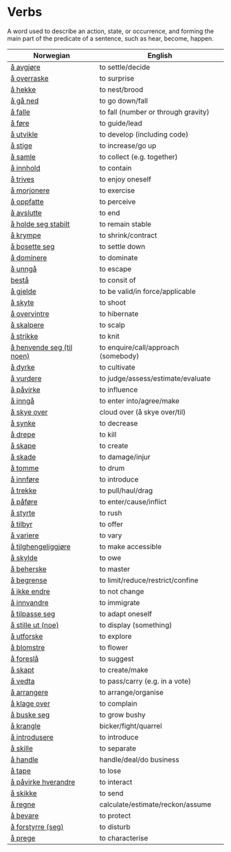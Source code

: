 # Verbs

A word used to describe an action, state, or occurrence, and forming the main part of the predicate of a sentence, such as hear, become, happen.

| Norwegian | English |
| --- | --- |
| [å avgjøre](https://www.ordnett.no/search?language=no&phrase=å%20avgjøre) | to settle/decide |
| [å overraske](https://www.ordnett.no/search?language=no&phrase=å%20overraske) | to surprise |
| [å hekke](https://www.ordnett.no/search?language=no&phrase=å%20hekke) | to nest/brood |
| [å gå ned](https://www.ordnett.no/search?language=no&phrase=å%20gå%20ned) | to go down/fall |
| [å falle](https://www.ordnett.no/search?language=no&phrase=å%20falle) | to fall (number or through gravity) |
| [å føre](https://www.ordnett.no/search?language=no&phrase=å%20føre) | to guide/lead |
| [å utvikle](https://www.ordnett.no/search?language=no&phrase=å%20utvikle) | to develop (including code) |
| [å stige](https://www.ordnett.no/search?language=no&phrase=å%20stige) | to increase/go up |
| [å samle](https://www.ordnett.no/search?language=no&phrase=å%20samle) | to collect (e.g. together) |
| [å innhold](https://www.ordnett.no/search?language=no&phrase=å%20innhold) | to contain |
| [å trives](https://www.ordnett.no/search?language=no&phrase=å%20trives) | to enjoy oneself |
| [å morjonere](https://www.ordnett.no/search?language=no&phrase=å%20morjonere) | to exercise |
| [å oppfatte](https://www.ordnett.no/search?language=no&phrase=å%20oppfatte) | to perceive |
| [å avslutte](https://www.ordnett.no/search?language=no&phrase=å%20avslutte) | to end |
| [å holde seg stabilt](https://www.ordnett.no/search?language=no&phrase=å%20holde%20seg%20stabilt) | to remain stable |
| [å krympe](https://www.ordnett.no/search?language=no&phrase=å%20krympe) | to shrink/contract |
| [å bosette seg](https://www.ordnett.no/search?language=no&phrase=å%20bosette%20seg) | to settle down |
| [å dominere](https://www.ordnett.no/search?language=no&phrase=å%20dominere) | to dominate |
| [å unngå](https://www.ordnett.no/search?language=no&phrase=å%20unngå) | to escape |
| [bestå](https://www.ordnett.no/search?language=no&phrase=bestå) | to consit of |
| [å gjelde](https://www.ordnett.no/search?language=no&phrase=å%20gjelde) | to be valid/in force/applicable |
| [å skyte](https://www.ordnett.no/search?language=no&phrase=å%20skyte) | to shoot |
| [å overvintre](https://www.ordnett.no/search?language=no&phrase=å%20overvintre) | to hibernate |
| [å skalpere](https://www.ordnett.no/search?language=no&phrase=å%20skalpere) | to scalp |
| [å strikke](https://www.ordnett.no/search?language=no&phrase=å%20strikke) | to knit |
| [å henvende seg (til noen)](https://www.ordnett.no/search?language=no&phrase=å%20henvende%20seg%20(til%20noen)) | to enquire/call/approach (somebody) |
| [å dyrke](https://www.ordnett.no/search?language=no&phrase=å%20dyrke) | to cultivate |
| [å vurdere](https://www.ordnett.no/search?language=no&phrase=å%20vurdere) | to judge/assess/estimate/evaluate |
| [å påvirke](https://www.ordnett.no/search?language=no&phrase=å%20påvirke) | to influence |
| [å inngå](https://www.ordnett.no/search?language=no&phrase=å%20inngå) | to enter into/agree/make |
| [å skye over](https://www.ordnett.no/search?language=no&phrase=å%20skye%20over) | cloud over (å skye over/til) |
| [å synke](https://www.ordnett.no/search?language=no&phrase=å%20synke) | to decrease |
| [å drepe](https://www.ordnett.no/search?language=no&phrase=å%20drepe) | to kill |
| [å skape](https://www.ordnett.no/search?language=no&phrase=å%20skape) | to create |
| [å skade](https://www.ordnett.no/search?language=no&phrase=å%20skade) | to damage/injur |
| [å tomme](https://www.ordnett.no/search?language=no&phrase=å%20tomme) | to drum |
| [å innføre](https://www.ordnett.no/search?language=no&phrase=å%20innføre) | to introduce |
| [å trekke](https://www.ordnett.no/search?language=no&phrase=å%20trekke) | to pull/haul/drag |
| [å påføre](https://www.ordnett.no/search?language=no&phrase=å%20påføre) | to enter/cause/inflict |
| [å styrte](https://www.ordnett.no/search?language=no&phrase=å%20styrte) | to rush |
| [å tilbyr](https://www.ordnett.no/search?language=no&phrase=å%20tilbyr) | to offer |
| [å variere](https://www.ordnett.no/search?language=no&phrase=å%20variere) | to vary |
| [å tilghengeliggjøre](https://www.ordnett.no/search?language=no&phrase=å%20tilghengeliggjøre) | to make accessible |
| [å skylde](https://www.ordnett.no/search?language=no&phrase=å%20skylde) | to owe |
| [å beherske](https://www.ordnett.no/search?language=no&phrase=å%20beherske) | to master |
| [å begrense](https://www.ordnett.no/search?language=no&phrase=å%20begrense) | to limit/reduce/restrict/confine |
| [å ikke endre](https://www.ordnett.no/search?language=no&phrase=å%20ikke%20endre) | to not change |
| [å innvandre](https://www.ordnett.no/search?language=no&phrase=å%20innvandre) | to immigrate |
| [å tilpasse seg](https://www.ordnett.no/search?language=no&phrase=å%20tilpasse%20seg) | to adapt oneself |
| [å stille ut (noe)](https://www.ordnett.no/search?language=no&phrase=å%20stille%20ut%20(noe)) | to display (something) |
| [å utforske](https://www.ordnett.no/search?language=no&phrase=å%20utforske) | to explore |
| [å blomstre](https://www.ordnett.no/search?language=no&phrase=å%20blomstre) | to flower |
| [å foreslå](https://www.ordnett.no/search?language=no&phrase=å%20foreslå) | to suggest |
| [å skapt](https://www.ordnett.no/search?language=no&phrase=å%20skapt) | to create/make |
| [å vedta](https://www.ordnett.no/search?language=no&phrase=å%20vedta) | to pass/carry (e.g. in a vote) |
| [å arrangere](https://www.ordnett.no/search?language=no&phrase=å%20arrangere) | to arrange/organise |
| [å klage over](https://www.ordnett.no/search?language=no&phrase=å%20klage%20over) | to complain |
| [å buske seg](https://www.ordnett.no/search?language=no&phrase=å%20buske%20seg) | to grow bushy |
| [å krangle](https://www.ordnett.no/search?language=no&phrase=å%20krangle) | bicker/fight/quarrel |
| [å introdusere](https://www.ordnett.no/search?language=no&phrase=å%20introdusere) | to introduce |
| [å skille](https://www.ordnett.no/search?language=no&phrase=å%20skille) | to separate |
| [å handle](https://www.ordnett.no/search?language=no&phrase=å%20handle) | handle/deal/do business |
| [å tape](https://www.ordnett.no/search?language=no&phrase=å%20tape) | to lose |
| [å påvirke hverandre](https://www.ordnett.no/search?language=no&phrase=å%20påvirke%20hverandre) | to interact |
| [å skikke](https://www.ordnett.no/search?language=no&phrase=å%20skikke) | to send |
| [å regne](https://www.ordnett.no/search?language=no&phrase=å%20regne) | calculate/estimate/reckon/assume |
| [å bevare](https://www.ordnett.no/search?language=no&phrase=å%20bevare) | to protect |
| [å forstyrre (seg)](https://www.ordnett.no/search?language=no&phrase=å%20forstyrre%20(seg)) | to disturb |
| [å prege](https://www.ordnett.no/search?language=no&phrase=å%20prege) | to characterise |

